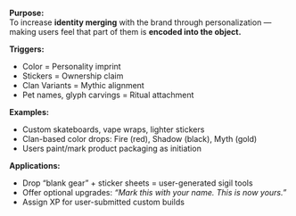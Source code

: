 **Purpose:**  
To increase **identity merging** with the brand through personalization — making users feel that part of them is **encoded into the object.**

**Triggers:**

- Color = Personality imprint
- Stickers = Ownership claim
- Clan Variants = Mythic alignment
- Pet names, glyph carvings = Ritual attachment

**Examples:**

- Custom skateboards, vape wraps, lighter stickers
- Clan-based color drops: Fire (red), Shadow (black), Myth (gold)
- Users paint/mark product packaging as initiation

**Applications:**

- Drop “blank gear” + sticker sheets = user-generated sigil tools
- Offer optional upgrades: _“Mark this with your name. This is now yours.”_
- Assign XP for user-submitted custom builds
